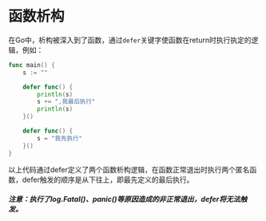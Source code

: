# 函数析构
在Go中，析构被深入到了函数，通过`defer`关键字使函数在return时执行执定的逻辑，例如：

```Go
func main() {
	s := ""

	defer func() {
		println(s)
		s += ",我最后执行"
		println(s)
	}()

	defer func() {
		s = "我先执行"
	}()
}
```

以上代码通过defer定义了两个函数析构逻辑，在函数正常退出时执行两个匿名函数，defer触发的顺序是从下往上，即最先定义的最后执行。
##### 注意：执行了log.Fatal()、panic()等原因造成的非正常退出，defer将无法触发。
